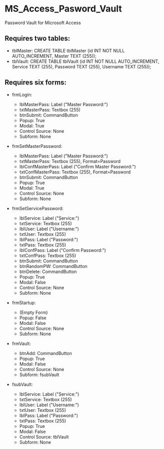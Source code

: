 # MS_Access_Pasword_Vault
Password Vault for Microsoft Access

## Requires two tables:
  - tblMaster: CREATE TABLE tblMaster (id INT NOT NULL AUTO_INCREMENT, Master TEXT (255));
  - tblVault: CREATE TABLE tblVault (id INT NOT NULL AUTO_INCREMENT, Service TEXT (255), Password TEXT (255), Username TEXT (255));
  
## Requires six forms:
  - frmLogin:
    * lblMasterPass: Label ("Master Password:")
    * txtMasterPass: Textbox (255)
    * btnSubmit: CommandButton
    * Popup: True
    * Modal: True
    * Control Source: None
    * Subform: None
    
  - frmSetMasterPassword:
    * lblMasterPass: Label ("Master Password:")
    * txtMasterPass: Textbox (255), Format=Password
    * lblConfMasterPass: Label ("Confirm Master Password:")
    * txtConfMasterPass: Textbox (255), Format=Password
    * btnSubmit: CommandButton
    * Popup: True
    * Modal: True
    * Control Source: None
    * Subform: None
   
  - frmSetServicePassword:
    * lblService: Label ("Service:")
    * txtService: Textbox (255)
    * lblUser: Label ("Username:")
    * txtUser: Textbox (255)
    * lblPass: Label ("Password:")
    * txtPass: Textbox (255)
    * lblConfPass: Label ("Confirm Password:")
    * txtConfPass: Textbox (255)
    * btnSubmit: CommandButton
    * btnRandomPW: CommandButton
    * btnDelete: CommandButton
    * Popup: True
    * Modal: False
    * Control Source: None
    * Subform: None
  
  - frmStartup:
    * (Empty Form)
    * Popup: False
    * Modal: False
    * Control Source: None
    * Subform: None
  
  - frmVault:
    * btnAdd: CommandButton
    * Popup: True
    * Modal: False
    * Control Source: None
    * Subform: fsubVault
    
  - fsubVault:
    * lblService: Label ("Service:")
    * txtService: Textbox (255)
    * lblUser: Label ("Username:")
    * txtUser: Textbox (255)
    * lblPass: Label ("Password:")
    * txtPass: Textbox (255)
    * Popup: True
    * Modal: False
    * Control Source: tblVault
    * Subform: None
    
